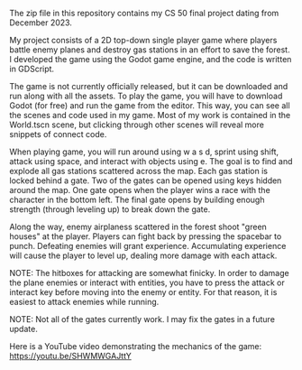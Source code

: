 The zip file in this repository contains my CS 50 final project dating from December 2023.

My project consists of a 2D top-down single player game where players battle enemy planes and destroy gas stations in an effort to save the forest.
I developed the game using the Godot game engine, and the code is written in GDScript.

The game is not currently officially released, but it can be downloaded and run along with all the assets.
To play the game, you will have to download Godot (for free) and run the game from 
the editor. This way, you can see all the scenes and code used in my game.
Most of my work is contained in the World.tscn scene, but clicking
through other scenes will reveal more snippets of connect code.

When playing game, you will run around using w a s d, sprint using shift, 
attack using space, and interact with objects using e. The goal is to find and explode
all gas stations scattered across the map. Each gas station is locked behind a gate.
Two of the gates can be opened using keys hidden around the map. One gate opens when the
player wins a race with the character in the bottom left. The final gate opens by building
enough strength (through leveling up) to break down the gate. 

Along the way, enemy airplaness scattered in the forest shoot "green houses" at the player. 
Players can fight back by pressing the spacebar to punch. Defeating enemies will grant 
experience. Accumulating experience will cause the player to level up, dealing more
damage with each attack.

NOTE: The hitboxes for attacking are somewhat finicky. In order to damage the plane 
enemies or interact with entities, you have to press the attack or interact key
before moving into the enemy or entity. For that reason, it is easiest to attack 
enemies while running.

NOTE: Not all of the gates currently work. I may fix the gates in a future update.

Here is a YouTube video demonstrating the mechanics of the game: https://youtu.be/SHWMWGAJttY 

